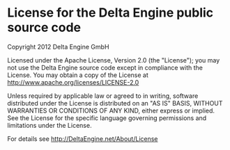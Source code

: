License for the Delta Engine public source code 
===============================================

Copyright 2012 Delta Engine GmbH

Licensed under the Apache License, Version 2.0 (the "License"); you may not use the Delta Engine source code except in compliance with the License. You may obtain a copy of the License at http://www.apache.org/licenses/LICENSE-2.0 

Unless required by applicable law or agreed to in writing, software distributed under the License is distributed on an "AS IS" BASIS, WITHOUT WARRANTIES OR CONDITIONS OF ANY KIND, either express or implied. See the License for the specific language governing permissions and limitations under the License.

For details see http://DeltaEngine.net/About/License
